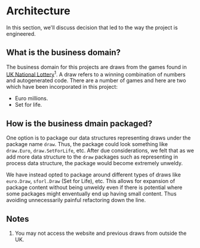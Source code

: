 # Architecture

In this section, we'll discuss decision that led to the way the project is engineered.

## What is the business domain?

The business domain for this projects are draws from the games found in [UK National Lottery](https://www.national-lottery.co.uk/)<sup>1</sup>. A draw refers to a winning combination of numbers and autogenerated code. There are a number of games and here are two which have been incorporated in this project:

* Euro millions.
* Set for life.

## How is the business dmain packaged?

One option is to package our data structures representing draws under the package name `draw`. Thus, the package could look something like `draw.Euro`, `draw.SetForLife`, etc. After due considerations, we felt that as we add more data structure to the `draw` packages such as representing in process data structure, the package would become extremely unweldy.

We have instead opted to package around different types of draws like `euro.Draw`, `sforl.Draw` (Set for Life), etc. This allows for expansion of package content without being unweldy even if there is potential where some packages might enventually end up having small content. Thus avoiding unnecessarily painful refactoring down the line.

## Notes

1. You may not access the website and previous draws from outside the UK.